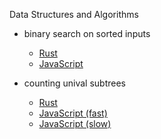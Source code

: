 Data Structures and Algorithms

- binary search on sorted inputs
    - [Rust](https://github.com/shakyshane/dsa/blob/master/src/binary_search.rs)
    - [JavaScript](https://github.com/shakyshane/dsa/blob/master/js/binary_search.js)
    
- counting unival subtrees
    - [Rust](https://github.com/shakyshane/dsa/blob/master/src/unival_subtrees.rs)
    - [JavaScript (fast)](https://github.com/shakyshane/dsa/blob/master/js/unival_subtrees_fast.js)
    - [JavaScript (slow)](https://github.com/shakyshane/dsa/blob/master/js/unival_subtrees_slow.js)
